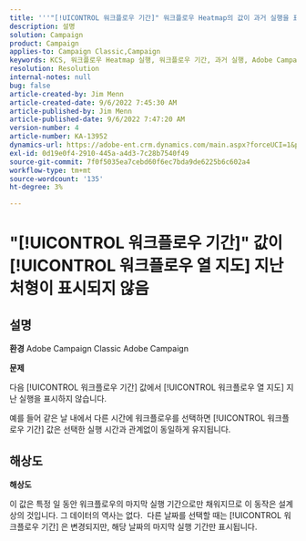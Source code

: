 ```yaml
---
title: '''"[!UICONTROL 워크플로우 기간]" 워크플로우 Heatmap의 값이 과거 실행을 표시하지 않습니다.'
description: 설명
solution: Campaign
product: Campaign
applies-to: Campaign Classic,Campaign
keywords: KCS, 워크플로우 Heatmap 실행, 워크플로우 기간, 과거 실행, Adobe Campaign
resolution: Resolution
internal-notes: null
bug: false
article-created-by: Jim Menn
article-created-date: 9/6/2022 7:45:30 AM
article-published-by: Jim Menn
article-published-date: 9/6/2022 7:47:20 AM
version-number: 4
article-number: KA-13952
dynamics-url: https://adobe-ent.crm.dynamics.com/main.aspx?forceUCI=1&pagetype=entityrecord&etn=knowledgearticle&id=026920e0-b72d-ed11-9db1-0022480866ad
exl-id: 0d19e0f4-2910-445a-a4d3-7c28b7540f49
source-git-commit: 7f0f5035ea7cebd60f6ec7bda9de6225b6c602a4
workflow-type: tm+mt
source-wordcount: '135'
ht-degree: 3%

---
```


# &quot;[!UICONTROL 워크플로우 기간]&quot; 값이 [!UICONTROL 워크플로우 열 지도] 지난 처형이 표시되지 않음

## 설명


<b>환경</b>
Adobe Campaign Classic Adobe Campaign

<b>문제</b>

다음 [!UICONTROL 워크플로우 기간] 값에서 [!UICONTROL 워크플로우 열 지도] 지난 실행을 표시하지 않습니다.

예를 들어 같은 날 내에서 다른 시간에 워크플로우를 선택하면 [!UICONTROL 워크플로우 기간] 값은 선택한 실행 시간과 관계없이 동일하게 유지됩니다.


## 해상도


<b>해상도</b>

이 값은 특정 일 동안 워크플로우의 마지막 실행 기간으로만 채워지므로 이 동작은 설계상의 것입니다.
그 데이터의 역사는 없다. 
다른 날짜를 선택할 때는 [!UICONTROL 워크플로우 기간] 은 변경되지만, 해당 날짜의 마지막 실행 기간만 표시됩니다.

